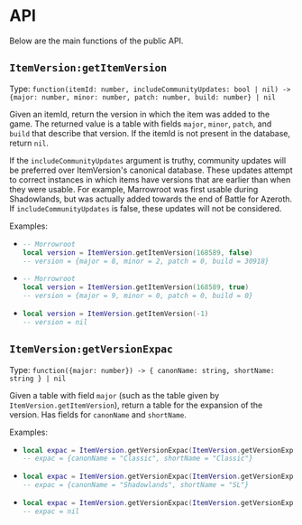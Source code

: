 
# API

Below are the main functions of the public API.

## `ItemVersion:getItemVersion`

Type:
`function(itemId: number, includeCommunityUpdates: bool | nil) -> {major: number, minor: number, patch: number, build: number} | nil`

Given an itemId, return the version in which the item was added to the game. The returned value is a
table with fields `major`, `minor`, `patch`, and `build` that describe that version. If the itemId
is not present in the database, return `nil`.

If the `includeCommunityUpdates` argument is truthy, community updates will be preferred over
ItemVersion's canonical database. These updates attempt to correct instances in which items have
versions that are earlier than when they were usable. For example, Marrowroot was first usable
during Shadowlands, but was actually added towards the end of Battle for Azeroth. If
`includeCommunityUpdates` is false, these updates will not be considered.

Examples:

- ```lua
  -- Morrowroot
  local version = ItemVersion.getItemVersion(168589, false)
  -- version = {major = 8, minor = 2, patch = 0, build = 30918}
  ```

- ```lua
  -- Morrowroot
  local version = ItemVersion.getItemVersion(168589, true)
  -- version = {major = 9, minor = 0, patch = 0, build = 0}
  ```

- ```lua
  local version = ItemVersion.getItemVersion(-1)
  -- version = nil
  ```

## `ItemVersion:getVersionExpac`

Type: `function({major: number}) -> { canonName: string, shortName: string } | nil`

Given a table with field `major` (such as the table given by `ItemVersion.getItemVersion`), return
a table for the expansion of the version. Has fields for `canonName` and `shortName`.

Examples:

- ```lua
  local expac = ItemVersion.getVersionExpac(ItemVersion.getVersionExpac(19019))
  -- expac = {canonName = "Classic", shortName = "Classic"}
  ```

- ```lua
  local expac = ItemVersion.getVersionExpac(ItemVersion.getVersionExpac(192466))
  -- expac = {canonName = "Shadowlands", shortName = "SL"}
  ```

- ```lua
  local expac = ItemVersion.getVersionExpac(ItemVersion.getVersionExpac(999999999))
  -- expac = nil
  ```
